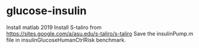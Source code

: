 # glucose-insulin


Install matlab 2019
Install S-taliro from https://sites.google.com/a/asu.edu/s-taliro/s-taliro
Save the insulinPump.m file in insulinGlucoseHumanCtrlRisk benchmark.
